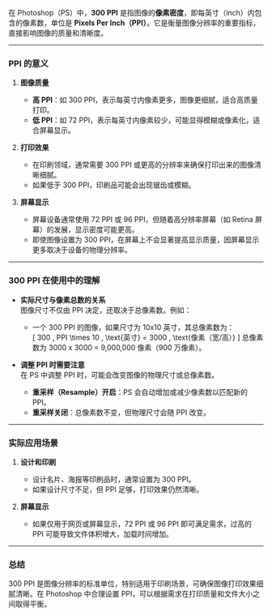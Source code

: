 在 Photoshop（PS）中，**300 PPI** 是指图像的**像素密度**，即每英寸（inch）内包含的像素数，单位是 **Pixels Per Inch（PPI）**。它是衡量图像分辨率的重要指标，直接影响图像的质量和清晰度。  

---

### **PPI 的意义**  

1. **图像质量**  
   - **高 PPI**：如 300 PPI，表示每英寸内像素更多，图像更细腻，适合高质量打印。  
   - **低 PPI**：如 72 PPI，表示每英寸内像素较少，可能显得模糊或像素化，适合屏幕显示。  

2. **打印效果**  
   - 在印刷领域，通常需要 300 PPI 或更高的分辨率来确保打印出来的图像清晰细腻。  
   - 如果低于 300 PPI，印刷品可能会出现锯齿或模糊。  

3. **屏幕显示**  
   - 屏幕设备通常使用 72 PPI 或 96 PPI，但随着高分辨率屏幕（如 Retina 屏幕）的发展，显示密度可能更高。  
   - 即使图像设置为 300 PPI，在屏幕上不会显著提高显示质量，因屏幕显示更多取决于设备的物理分辨率。  

---

### **300 PPI 在使用中的理解**  

- **实际尺寸与像素总数的关系**  
  图像尺寸不仅由 PPI 决定，还取决于总像素数。例如：  
  - 一个 300 PPI 的图像，如果尺寸为 10x10 英寸，其总像素数为：  
    \[
    300 \, PPI \times 10 \, \text{英寸} = 3000 \, \text{像素（宽/高）}
    \]
    总像素数为 3000 x 3000 = 9,000,000 像素（900 万像素）。  

- **调整 PPI 时需要注意**  
  在 PS 中调整 PPI 时，可能会改变图像的物理尺寸或总像素数。  
  - **重采样（Resample）开启**：PS 会自动增加或减少像素数以匹配新的 PPI。  
  - **重采样关闭**：总像素数不变，但物理尺寸会随 PPI 改变。  

---

### **实际应用场景**  

1. **设计和印刷**  
   - 设计名片、海报等印刷品时，通常设置为 300 PPI。  
   - 如果设计尺寸不足，但 PPI 足够，打印效果仍然清晰。  

2. **屏幕显示**  
   - 如果仅用于网页或屏幕显示，72 PPI 或 96 PPI 即可满足需求，过高的 PPI 可能导致文件体积增大，加载时间增加。  

---

### **总结**  
300 PPI 是图像分辨率的标准单位，特别适用于印刷场景，可确保图像打印效果细腻清晰。在 Photoshop 中合理设置 PPI，可以根据需求在打印质量和文件大小之间取得平衡。